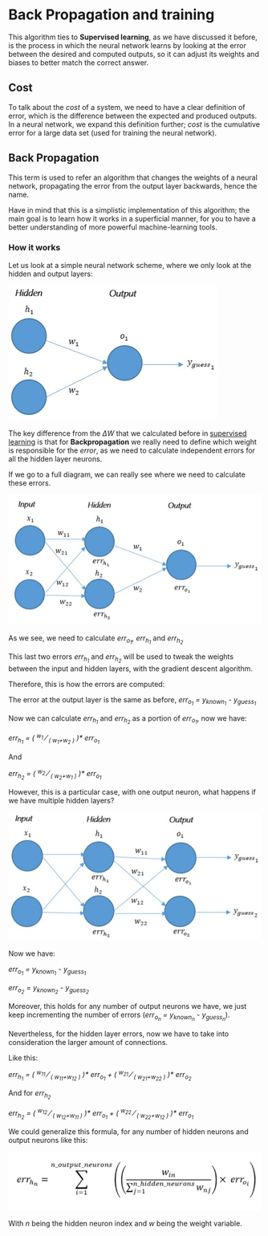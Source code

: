 # Back Propagation and training

This algorithm ties to **Supervised learning**, as we have discussed it before, is the process in which the neural network learns by looking at the error between the desired and computed outputs, so it can adjust its weights and biases to better match the correct answer.

## Cost

To talk about the _cost_ of a system, we need to have a clear definition of error, which is the difference between the expected and produced outputs. In a neural network, we expand this definition further; _cost_ is the cumulative error for a large data set (used for training the neural network).

## Back Propagation

This term is used to refer an algorithm that changes the weights of a neural network, propagating the error from the output layer backwards, hence the name.

Have in mind that this is a simplistic implementation of this algorithm; the main goal is to learn how it works in a superficial manner, for you to have a better understanding of more powerful machine-learning tools.

### How it works

Let us look at a simple neural network scheme, where we only look at the hidden and output layers:

![simple_nn_scheme](/docs/img/simple_nn_backpropagation1.jpg)

The key difference from the _&Delta;W_ that we calculated before in [supervised learning](/docs/eng/1.perceptron/2.supervised_learning.md) is that for **Backpropagation** we really need to define which weight is responsible for the _error_, as we need to calculate independent errors for all the hidden layer neurons.

If we go to a full diagram, we can really see where we need to calculate these errors.

![complete_nn_scheme](/docs/img/complete_nn_backpropagation1.jpg)

As we see, we need to calculate _err<sub>o<sub>1</sub></sub>, err<sub>h<sub>1</sub></sub>_ and _err<sub>h<sub>2</sub></sub>_

This last two errors _err<sub>h<sub>1</sub></sub>_ and _err<sub>h<sub>2</sub></sub>_ will be used to tweak the weights between the input and hidden layers, with the gradient descent algorithm.

Therefore, this is how the errors are computed:

The error at the output layer is the same as before,  _err<sub>o<sub>1</sub></sub> = y<sub>known<sub>1</sub></sub> - y<sub>guess<sub>1</sub></sub>_

Now we can calculate _err<sub>h<sub>1</sub></sub>_ and _err<sub>h<sub>2</sub></sub>_ as a portion of _err<sub>o<sub>1</sub></sub>_, now we have:

_err<sub>h<sub>1</sub></sub> = ( <sup>w<sub>1</sub></sup> &frasl; <sub>( w<sub>1</sub>+w<sub>2</sub> )</sub> )* err<sub>o<sub>1</sub></sub>_

And

_err<sub>h<sub>2</sub></sub> = ( <sup>w<sub>2</sub></sup> &frasl; <sub>( w<sub>2</sub>+w<sub>1</sub> )</sub> )* err<sub>o<sub>1</sub></sub>_

However, this is a particular case, with one output neuron, what happens if we have multiple hidden layers?

![complete_nn_scheme](/docs/img/complete_nn_backpropagation2.jpg)

Now we have:

_err<sub>o<sub>1</sub></sub> = y<sub>known<sub>1</sub></sub> - y<sub>guess<sub>1</sub></sub>_

_err<sub>o<sub>2</sub></sub> = y<sub>known<sub>2</sub></sub> - y<sub>guess<sub>2</sub></sub>_

Moreover, this holds for any number of output neurons we have, we just keep incrementing the number of errors (_err<sub>o<sub>n</sub></sub> = y<sub>known<sub>n</sub></sub> - y<sub>guess<sub>n</sub></sub>_).

Nevertheless, for the hidden layer errors, now we have to take into consideration the larger amount of connections.

Like this:

_err<sub>h<sub>1</sub></sub> = ( <sup>w<sub>11</sub></sup> &frasl; <sub>( w<sub>11</sub>+w<sub>12</sub> )</sub> )* err<sub>o<sub>1</sub></sub> + ( <sup>w<sub>21</sub></sup> &frasl; <sub>( w<sub>21</sub>+w<sub>22</sub> )</sub> )* err<sub>o<sub>2</sub></sub>_

And for _err<sub>h<sub>2</sub></sub>_

_err<sub>h<sub>2</sub></sub> = ( <sup>w<sub>12</sub></sup> &frasl; <sub>( w<sub>12</sub>+w<sub>11</sub> )</sub> )* err<sub>o<sub>1</sub></sub> + ( <sup>w<sub>22</sub></sup> &frasl; <sub>( w<sub>22</sub>+w<sub>12</sub> )</sub> )* err<sub>o<sub>1</sub></sub>_

We could generalize this formula, for any number of hidden neurons and output neurons like this:

![complete_nn_scheme](/docs/img/general_hidden_err_formula.jpg)

With _n_ being the hidden neuron index and _w_ being the weight variable.
